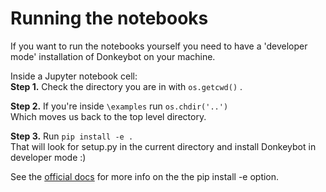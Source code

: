 # Running the notebooks

If you want to run the notebooks yourself you need to have a 'developer mode' installation of Donkeybot on your machine.

Inside a Jupyter notebook cell:   
**Step 1.** Check the directory you are in with `os.getcwd()` .    

**Step 2.** If you're inside `\examples` run `os.chdir('..')`  
Which moves us back to the top level directory.   

**Step 3.** Run `pip install -e .`   
That will look for setup.py in the current directory and install Donkeybot in developer mode :)   

See the [official docs](https://pip.pypa.io/en/stable/reference/pip_install/#editable-installs) for more info on the the pip install -e option.

